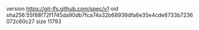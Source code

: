 version https://git-lfs.github.com/spec/v1
oid sha256:55f88f72f1745da90db7fca74a32b68936dfa6e35e4cde6733b7236072c60c27
size 11793
